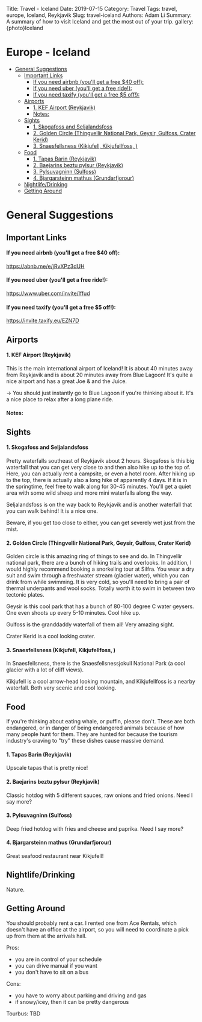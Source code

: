 Title: Travel - Iceland
Date: 2019-07-15
Category: Travel
Tags: travel, europe, Iceland, Reykjavik
Slug: travel-iceland
Authors: Adam Li
Summary: A summary of how to visit Iceland and get the most out of your trip.
gallery:{photo}Iceland

# Europe - Iceland
<!-- MarkdownTOC autolink="true" -->

- [General Suggestions](#general-suggestions)
    - [Important Links](#important-links)
        - [If you need airbnb \(you'll get a free $40 off\):](#if-you-need-airbnb-youll-get-a-free-%2440-off)
        - [If you need uber \(you'll get a free ride!\):](#if-you-need-uber-youll-get-a-free-ride)
        - [If you need taxify \(you'll get a free $5 off!\):](#if-you-need-taxify-youll-get-a-free-%245-off)
    - [Airports](#airports)
        - [1. KEF Airport \(Reykjavik\)](#1-kef-airport-reykjavik)
        - [Notes:](#notes)
    - [Sights](#sights)
        - [1. Skogafoss and Seljalandsfoss](#1-skogafoss-and-seljalandsfoss)
        - [2. Golden Circle \(Thingvellir National Park, Geysir, Gulfoss, Crater Kerid\)](#2-golden-circle-thingvellir-national-park-geysir-gulfoss-crater-kerid)
        - [3. Snaesfellsness \(Kikjufell, Kikjufellfoss, \)](#3-snaesfellsness-kikjufell-kikjufellfoss-)
    - [Food](#food)
        - [1. Tapas Barin \(Reykjavik\)](#1-tapas-barin-reykjavik)
        - [2. Baejarins beztu pylsur \(Reykjavik\)](#2-baejarins-beztu-pylsur-reykjavik)
        - [3. Pylsuvagninn \(Sulfoss\)](#3-pylsuvagninn-sulfoss)
        - [4. Bjargarsteinn mathus \(Grundarfjorour\)](#4-bjargarsteinn-mathus-grundarfjorour)
    - [Nightlife/Drinking](#nightlifedrinking)
    - [Getting Around](#getting-around)

<!-- /MarkdownTOC -->

# General Suggestions

## Important Links
#### If you need airbnb (you'll get a free $40 off):
<a href="https://abnb.me/e/jRvXPz3dUH">https://abnb.me/e/jRvXPz3dUH</a>
#### If you need uber (you'll get a free ride!):
<a href="https://www.uber.com/invite/lffud">https://www.uber.com/invite/lffud</a>
#### If you need taxify (you'll get a free $5 off!):
<a href="https://invite.taxify.eu/EZN7D">https://invite.taxify.eu/EZN7D</a>

## Airports
#### 1. KEF Airport (Reykjavik)
This is the main international airport of Iceland! It is about 40 minutes away from Reykjavik and is about 20 minutes away from Blue Lagoon! It's quite a nice airport and has a great Joe & and the Juice.

-> You should just instantly go to Blue Lagoon if you're thinking about it. It's a nice place to relax after a long plane ride.

#### Notes:

## Sights
#### 1. Skogafoss and Seljalandsfoss
Pretty waterfalls southeast of Reykjavik about 2 hours. Skogafoss is this big waterfall that you can get very close to and then also hike up to the top of. Here, you can actually rent a campsite, or even a hotel room. After hiking up to the top, there is actually also a long hike of apparently 4 days. If it is in the springtime, feel free to walk along for 30-45 minutes. You'll get a quiet area with some wild sheep and more mini waterfalls along the way.

Seljalandsfoss is on the way back to Reykjavik and is another waterfall that you can walk behind! It is a nice one.

Beware, if you get too close to either, you can get severely wet just from the mist.

#### 2. Golden Circle (Thingvellir National Park, Geysir, Gulfoss, Crater Kerid)
Golden circle is this amazing ring of things to see and do. In Thingvellir national park, there are a bunch of hiking trails and overlooks. In addition, I would highly recommend booking a snorkeling tour at Silfra. You wear a dry suit and swim through a freshwater stream (glacier water), which you can drink from while swimming. It is very cold, so you'll need to bring a pair of thermal underpants and wool socks. Totally worth it to swim in between two tectonic plates.

Geysir is this cool park that has a bunch of 80-100 degree C water geysers. One even shoots up every 5-10 minutes. Cool hike up.

Gulfoss is the granddaddy waterfall of them all! Very amazing sight.

Crater Kerid is a cool looking crater.

#### 3. Snaesfellsness (Kikjufell, Kikjufellfoss, )
In Snaesfellsness, there is the Snaesfellsnessjokull National Park (a cool glacier with a lot of cliff views).

Kikjufell is a cool arrow-head looking mountain, and Kikjufellfoss is a nearby waterfall. Both very scenic and cool looking.

## Food
If you're thinking about eating whale, or puffin, please don't. These are both endangered, or in danger of being endangered animals because of how many people hunt for them. They are hunted for because the tourism industry's craving to "try" these dishes cause massive demand. 

#### 1. Tapas Barin (Reykjavik)
Upscale tapas that is pretty nice!

#### 2. Baejarins beztu pylsur (Reykjavik)
Classic hotdog with 5 different sauces, raw onions and fried onions. Need I say more?

#### 3. Pylsuvagninn (Sulfoss)
Deep fried hotdog with fries and cheese and paprika. Need I say more?

#### 4. Bjargarsteinn mathus (Grundarfjorour)
Great seafood restaurant near Kikjufell! 

## Nightlife/Drinking
Nature.

## Getting Around
You should probably rent a car. I rented one from Ace Rentals, which doesn't have an office at the airport, so you will need to coordinate a pick up from them at the arrivals hall.

Pros:
- you are in control of your schedule
- you can drive manual if you want
- you don't have to sit on a bus

Cons:
- you have to worry about parking and driving and gas
- if snowy/icey, then it can be pretty dangerous

Tourbus: TBD
